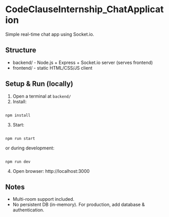 # CodeClauseInternship_ChatApplication

Simple real-time chat app using Socket.io.

## Structure
- backend/ - Node.js + Express + Socket.io server (serves frontend)
- frontend/ - static HTML/CSS/JS client

## Setup & Run (locally)
1. Open a terminal at `backend/`
2. Install:
```

npm install

```
3. Start:
```

npm run start

```
or during development:
```

npm run dev

```
4. Open browser: http://localhost:3000

## Notes
- Multi-room support included.
- No persistent DB (in-memory). For production, add database & authentication.